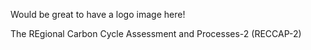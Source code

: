 ---
---

Would be great to have a logo image here!

The REgional Carbon Cycle Assessment and Processes-2 (RECCAP-2) 

